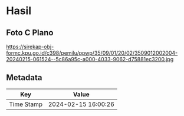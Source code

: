 # Hasil

## Foto C Plano

https://sirekap-obj-formc.kpu.go.id/c398/pemilu/ppwp/35/09/01/20/02/3509012002004-20240215-061524--5c86a95c-a000-4033-9062-d75881ec3200.jpg


## Metadata

| Key        | Value               |
| ---------- | ------------------- |
| Time Stamp | 2024-02-15 16:00:26 |



